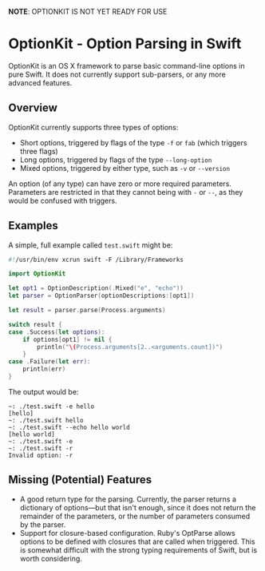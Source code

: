 **NOTE**: OPTIONKIT IS NOT YET READY FOR USE

OptionKit - Option Parsing in Swift
=========

OptionKit is an OS X framework to parse basic command-line options in pure Swift. It
does not currently support sub-parsers, or any more advanced features.

## Overview

OptionKit currently supports three types of options:

* Short options, triggered by flags of the type `-f` or `fab` (which triggers three flags)
* Long options, triggered by flags of the type `--long-option`
* Mixed options, triggered by either type, such as `-v` or `--version`

An option (of any type) can have zero or more required parameters. Parameters are restricted
in that they cannot being with `-` or `--`, as they would be confused with triggers.

## Examples

A simple, full example called `test.swift` might be:

```swift
#!/usr/bin/env xcrun swift -F /Library/Frameworks

import OptionKit

let opt1 = OptionDescription(.Mixed("e", "echo"))
let parser = OptionParser(optionDescriptions:[opt1])

let result = parser.parse(Process.arguments)

switch result {
case .Success(let options):
    if options[opt1] != nil {
        println("\(Process.arguments[2..<arguments.count])")
    }
case .Failure(let err):
    println(err)
}
```

The output would be:

```
~: ./test.swift -e hello
[hello]
~: ./test.swift hello
~: ./test.swift --echo hello world
[hello world]
~: ./test.swift -e
~: ./test.swift -r
Invalid option: -r
```

## Missing (Potential) Features

* A good return type for the parsing. Currently, the parser returns a dictionary of options—but that isn't enough, since it does not return the remainder of the parameters, or the number of parameters consumed by the parser.
* Support for closure-based configuration. Ruby's OptParse allows options to be defined with closures that are called when triggered. This is somewhat difficult with the strong typing requirements of Swift, but is worth considering.
